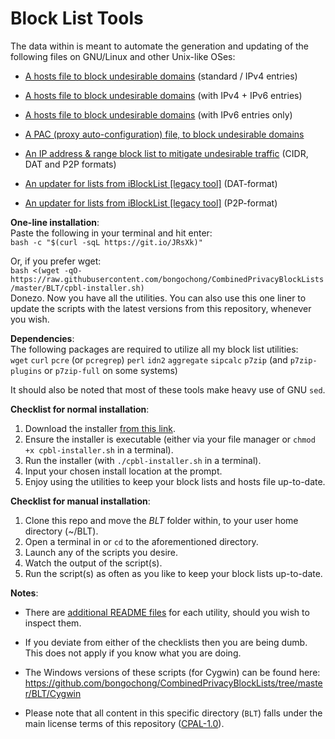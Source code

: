 # Block List Tools
The data within is meant to automate the generation and updating of the following files on GNU/Linux and other Unix-like OSes:  

- [A hosts file to block undesirable domains](https://github.com/bongochong/CombinedPrivacyBlockLists/blob/master/BLT/update-hosts.sh) (standard / IPv4 entries)  

- [A hosts file to block undesirable domains](https://github.com/bongochong/CombinedPrivacyBlockLists/blob/master/BLT/update-hosts-dual.sh) (with IPv4 + IPv6 entries)  

- [A hosts file to block undesirable domains](https://github.com/bongochong/CombinedPrivacyBlockLists/blob/master/BLT/update-hosts-six.sh) (with IPv6 entries only)  

- [A PAC (proxy auto-configuration) file, to block undesirable domains](https://github.com/bongochong/CombinedPrivacyBlockLists/blob/master/BLT/update-pac.sh)  

- [An IP address & range block list to mitigate undesirable traffic](https://github.com/bongochong/CombinedPrivacyBlockLists/blob/master/BLT/update-ipfilt.sh) (CIDR, DAT and P2P formats)  

- [An updater for lists from iBlockList [legacy tool]](https://github.com/bongochong/CombinedPrivacyBlockLists/blob/master/BLT/update-btp2p.sh) (DAT-format)  

- [An updater for lists from iBlockList [legacy tool]](https://github.com/bongochong/CombinedPrivacyBlockLists/blob/master/BLT/update-btp2p.sh) (P2P-format)  

**One-line installation**:  
Paste the following in your terminal and hit enter:  
`bash -c "$(curl -sqL https://git.io/JRsXk)"`  

Or, if you prefer wget:  
`bash <(wget -qO- https://raw.githubusercontent.com/bongochong/CombinedPrivacyBlockLists/master/BLT/cpbl-installer.sh)`  
Donezo. Now you have all the utilities. You can also use this one liner to update the scripts with the latest versions from this repository, whenever you wish.

**Dependencies**:  
The following packages are required to utilize all my block list utilities:  
`wget` `curl` `pcre` (or `pcregrep`) `perl` `idn2` `aggregate` `sipcalc` `p7zip` (and `p7zip-plugins` or `p7zip-full` on some systems)
  
It should also be noted that most of these tools make heavy use of GNU `sed`.
  
**Checklist for normal installation**:
1. Download the installer [from this link](https://raw.githubusercontent.com/bongochong/CombinedPrivacyBlockLists/master/BLT/cpbl-installer.sh).
2. Ensure the installer is executable (either via your file manager or `chmod +x cpbl-installer.sh` in a terminal).
3. Run the installer (with `./cpbl-installer.sh` in a terminal).
4. Input your chosen install location at the prompt.
5. Enjoy using the utilities to keep your block lists and hosts file up-to-date.
  
**Checklist for manual installation**:
1. Clone this repo and move the *BLT* folder within, to your user home directory (~/BLT).
2. Open a terminal in or `cd` to the aforementioned directory.
3. Launch any of the scripts you desire.
4. Watch the output of the script(s).
5. Run the script(s) as often as you like to keep your block lists up-to-date.  
  
**Notes**:
- There are [additional README files](https://github.com/bongochong/CombinedPrivacyBlockLists/tree/master/BLT/readmes) for each utility, should you wish to inspect them.

- If you deviate from either of the checklists then you are being dumb. This does not apply if you know what you are doing.

- The Windows versions of these scripts (for Cygwin) can be found here: https://github.com/bongochong/CombinedPrivacyBlockLists/tree/master/BLT/Cygwin

- Please note that all content in this specific directory (`BLT`) falls under the main license terms of this repository ([CPAL-1.0](https://github.com/bongochong/CombinedPrivacyBlockLists/blob/master/LICENSE.md)).

